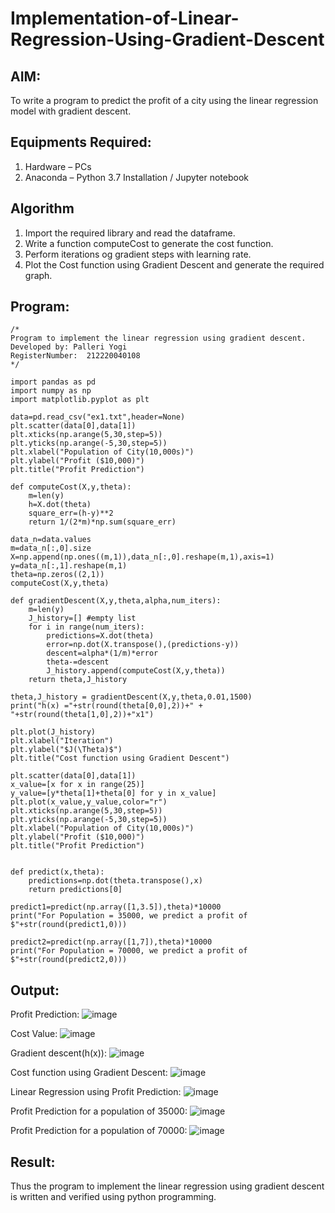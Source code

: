 # Implementation-of-Linear-Regression-Using-Gradient-Descent

## AIM:
To write a program to predict the profit of a city using the linear regression model with gradient descent.

## Equipments Required:
1. Hardware – PCs
2. Anaconda – Python 3.7 Installation / Jupyter notebook

## Algorithm
1. Import the required library and read the dataframe.
2. Write a function computeCost to generate the cost function.
3. Perform iterations og gradient steps with learning rate.
4. Plot the Cost function using Gradient Descent and generate the required graph.

## Program:
```
/*
Program to implement the linear regression using gradient descent.
Developed by: Palleri Yogi
RegisterNumber:  212220040108
*/

import pandas as pd
import numpy as np
import matplotlib.pyplot as plt

data=pd.read_csv("ex1.txt",header=None)
plt.scatter(data[0],data[1])
plt.xticks(np.arange(5,30,step=5))
plt.yticks(np.arange(-5,30,step=5))
plt.xlabel("Population of City(10,000s)")
plt.ylabel("Profit ($10,000)")
plt.title("Profit Prediction")

def computeCost(X,y,theta):
    m=len(y) 
    h=X.dot(theta) 
    square_err=(h-y)**2
    return 1/(2*m)*np.sum(square_err) 

data_n=data.values
m=data_n[:,0].size
X=np.append(np.ones((m,1)),data_n[:,0].reshape(m,1),axis=1)
y=data_n[:,1].reshape(m,1)
theta=np.zeros((2,1))
computeCost(X,y,theta)

def gradientDescent(X,y,theta,alpha,num_iters):
    m=len(y)
    J_history=[] #empty list
    for i in range(num_iters):
        predictions=X.dot(theta)
        error=np.dot(X.transpose(),(predictions-y))
        descent=alpha*(1/m)*error
        theta-=descent
        J_history.append(computeCost(X,y,theta))
    return theta,J_history

theta,J_history = gradientDescent(X,y,theta,0.01,1500)
print("h(x) ="+str(round(theta[0,0],2))+" + "+str(round(theta[1,0],2))+"x1")

plt.plot(J_history)
plt.xlabel("Iteration")
plt.ylabel("$J(\Theta)$")
plt.title("Cost function using Gradient Descent")

plt.scatter(data[0],data[1])
x_value=[x for x in range(25)]
y_value=[y*theta[1]+theta[0] for y in x_value]
plt.plot(x_value,y_value,color="r")
plt.xticks(np.arange(5,30,step=5))
plt.yticks(np.arange(-5,30,step=5))
plt.xlabel("Population of City(10,000s)")
plt.ylabel("Profit ($10,000)")
plt.title("Profit Prediction")


def predict(x,theta):
    predictions=np.dot(theta.transpose(),x)
    return predictions[0]

predict1=predict(np.array([1,3.5]),theta)*10000
print("For Population = 35000, we predict a profit of $"+str(round(predict1,0)))

predict2=predict(np.array([1,7]),theta)*10000
print("For Population = 70000, we predict a profit of $"+str(round(predict2,0)))
```

## Output:
Profit Prediction:
![image](https://github.com/YogiReddy117/Implementation-of-Linear-Regression-Using-Gradient-Descent/assets/123739437/545efa8a-7da4-47b5-a781-6fe6cc23b607)

Cost Value:
![image](https://github.com/YogiReddy117/Implementation-of-Linear-Regression-Using-Gradient-Descent/assets/123739437/c8e79e5d-c7a1-4e5c-b9fc-89a608a49c2f)

Gradient descent(h(x)):
![image](https://github.com/YogiReddy117/Implementation-of-Linear-Regression-Using-Gradient-Descent/assets/123739437/cb30116a-ddba-47cb-b4fe-e84c73ae3aa3)

Cost function using Gradient Descent:
![image](https://github.com/YogiReddy117/Implementation-of-Linear-Regression-Using-Gradient-Descent/assets/123739437/6b83ad4b-d621-413b-a3a9-e3627132e461)

Linear Regression using Profit Prediction:
![image](https://github.com/YogiReddy117/Implementation-of-Linear-Regression-Using-Gradient-Descent/assets/123739437/522abb75-1c17-4f6a-9113-f6bdae292f83)

Profit Prediction for a population of 35000:
![image](https://github.com/YogiReddy117/Implementation-of-Linear-Regression-Using-Gradient-Descent/assets/123739437/4ab541ae-a1ef-47a6-9184-41674dd4693f)

Profit Prediction for a population of 70000:
![image](https://github.com/YogiReddy117/Implementation-of-Linear-Regression-Using-Gradient-Descent/assets/123739437/e185db2c-8a54-4943-afbf-b952a2cc5c02)


## Result:
Thus the program to implement the linear regression using gradient descent is written and verified using python programming.
